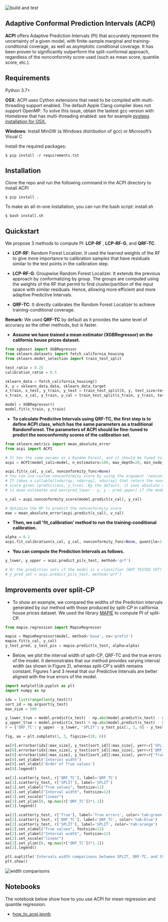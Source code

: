 ![build and test](https://github.com/salimamoukou/ACPI/actions/workflows/build_test.yml/badge.svg)
## Adaptive Conformal Prediction Intervals (ACPI)

**ACPI** offers Adaptive Prediction Intervals (PI) that accurately represent the
 uncertainty of a given model, with finite-sample marginal and training-conditional coverage, 
 as well as asymptotic conditional coverage.  It has been proven to significantly outperform the split-conformal 
 approach, regardless of the nonconformity score used (such as mean score, quantile score, etc.).
## Requirements
Python 3.7+ 

**OSX**: ACPI uses Cython extensions that need to be compiled with multi-threading support enabled. 
The default Apple Clang compiler does not support OpenMP.
To solve this issue, obtain the lastest gcc version with Homebrew that has multi-threading enabled: 
see for example [pysteps installation for OSX.](https://pypi.org/project/pysteps/1.0.0/)

**Windows**: Install MinGW (a Windows distribution of gcc) or Microsoft’s Visual C

Install the required packages:

```
$ pip install -r requirements.txt
```

## Installation

Clone the repo and run the following command in the ACPI directory to install ACPI
```
$ pip install .
```
To make an all-in-one installation, you can run the bash script: install.sh
```
$ bash install.sh
```

## Quickstart
We propose 3 methods to compute PI: **LCP-RF** , **LCP-RF-G**, and **QRF-TC**.
- **LCP-RF**: Random Forest Localizer. It used the learned weights of the RF to give more importance to calibration 
samples that have residuals similar to the test points in the calibration step.

- **LCP-RF-G**: Groupwise Random Forest Localizer. It extends the previous approach by conformalizing by group. The groups
are computed using the weights of the RF that permit to find cluster/partition of the input space with similar residuals.
Hence, allowing more efficient and more adaptive Predictive Intervals.

- **QRF-TC**: It directly calibrates the Random Forest Localizer to achieve training-conditional coverage.
 
**Remark:** We used **QRF-TC** by default as it provides the same level of accuracy as the other methods, but is faster. 

- **Assume we have trained a mean estimator (XGBRegressor) on the california house prices dataset.**
```python
from xgboost import XGBRegressor
from sklearn.datasets import fetch_california_housing
from sklearn.model_selection import train_test_split

test_ratio = 0.25
calibration_ratio = 0.5

sklearn_data = fetch_california_housing()
X, y = sklearn_data.data, sklearn_data.target
x_train, x_test, y_train, y_test = train_test_split(X, y, test_size=test_ratio, random_state=2023)
x_train, x_cal, y_train, y_cal = train_test_split(x_train, y_train, test_size=calibration_ratio, random_state=2023)

model = XGBRegressor()
model.fit(x_train, y_train)
```
- **To calculate Predictive Intervals using QRF-TC, the first step is to define ACPI class, which has the same parameters as a
traditional RandomForest. The parameters of ACPI should be fine-tuned to predict the nonconformity scores of the calibration set.**
```python
from sklearn.metrics import mean_absolute_error
from acpi import ACPI

# It has the same params as a Random Forest, and it should be tuned to predict the score of calibration set.  
acpi = ACPI(model_cali=model, n_estimators=100, max_depth=20, min_node_size=10)

acpi.fit(x_cal, y_cal, nonconformity_func=None)
# You can use custom nonconformity score by using the argument 'nonconformity_func'. 
# It takes a callable[[ndarray, ndarray], ndarray] that return the nonconformity 
# score given (predictions, y_true). By the default, it uses absolute residual if the model 
# is mean estimates and max(pred_lower - y, y - pred_upper) if the model is quantile estimates.

v_cal = acpi.nonconformity_score(model.predict(x_cal), y_cal) 

# Optimize the RF to predict the nonconformity score
mae = mean_absolute_error(acpi.predict(x_cal), v_cal)
```

- **Then, we call 'fit_calibration' method to run the training-conditional calibration.**

```python 
alpha = 0.1
acpi.fit_calibration(x_cal, y_cal, nonconformity_func=None, quantile=1-alpha, only_qrf=True)
```

- **You can compute the Prediction Intervals as follows.**
```python 
y_lower, y_upper = acpi.predict_pi(x_test, method='qrf')

# Or the prediction sets if the model is a classifier (NOT TESTED YET)
# y_pred_set = acpi.predict_pi(x_test, method='qrf')
```

## Improvements over split-CP
- To show an example, we compared the widths of the Prediction intervals generated by our method with those produced by 
split-CP in california house prices dataset. We used the library [MAPIE](https://github.com/scikit-learn-contrib/MAPIE) to compute PI of split-CP.
```python 
from mapie.regression import MapieRegressor

mapie = MapieRegressor(model, method='base', cv='prefit')
mapie.fit(x_cal, y_cal)
y_test_pred, y_test_pis = mapie.predict(x_test, alpha=alpha)
```
- Below, we plot the interval width of split-CP, QRF-TC and the true errors of the model. It demonstrates that our 
method provides varying interval width (as shown in Figure 2), whereas split-CP's width remains constant. Figures 1 and 
3 reveal that our Predictive Intervals are better aligned with the true errors of the model.
```python 
import matplotlib.pyplot as plt
import numpy as np

idx = list(range(len(y_test)))
sort_id = np.argsort(y_test)
max_size = 500

y_lower_true = model.predict(x_test) - np.abs(model.predict(x_test) - y_test)
y_upper_true = model.predict(x_test) + np.abs(model.predict(x_test) - y_test)
r = {'QRF_TC': y_upper - y_lower, 'SPLIT': y_test_pis[:, 1, 0] - y_test_pis[:, 0, 0], 'True': y_upper_true - y_lower_true}

fig, ax = plt.subplots(1, 3, figsize=(20, 6))

ax[0].errorbar(idx[:max_size], y_test[sort_id][:max_size], yerr=r['SPLIT'][sort_id][:max_size], fmt='o', label='SPLIT', color='tab:orange')
ax[0].errorbar(idx[:max_size], y_test[sort_id][:max_size], yerr=r['QRF_TC'][sort_id][:max_size], fmt='o', label='QRF_TC', color='tab:blue')
ax[0].errorbar(idx[:max_size], y_test[sort_id][:max_size], yerr=r['True'][sort_id][:max_size], fmt='o', label='True errors', color='tab:green')
ax[0].set_ylabel('Interval width')
ax[0].set_xlabel('Order of True values')
ax[0].legend()

ax[1].scatter(y_test, r['QRF_TC'], label='QRF_TC')
ax[1].scatter(y_test, r['SPLIT'], label='SPLIT')
ax[1].set_xlabel("True values", fontsize=12)
ax[1].set_ylabel("Interval width", fontsize=12)
ax[1].set_xscale("linear")
ax[1].set_ylim([0, np.max(r['QRF_TC'])*1.1])
ax[1].legend()

ax[2].scatter(y_test, r['True'], label='True errors', color='tab:green')
ax[2].scatter(y_test, r['QRF_TC'], label='QRF_TC', color='tab:blue')
ax[2].scatter(y_test, r['SPLIT'], label='SPLIT', color='tab:orange')
ax[2].set_xlabel("True values", fontsize=12)
ax[2].set_ylabel("Interval width", fontsize=12)
ax[2].set_xscale("linear")
ax[2].set_ylim([0, np.max(r['QRF_TC'])*1.1])
ax[2].legend()

plt.suptitle('Intervals width comparisons between SPLIT, QRF-TC, and the True error ', size=20)
plt.show()
```
![width comparisons](https://github.com/salimamoukou/ACPI/blob/main/acpi/datasets/intervals_comparisons.png)

## Notebooks

The notebook below show how to you use ACPI for mean regression and quantile regression.
- [how_to_acpi.ipynb](https://github.com/salimamoukou/ACPI/tree/main/notebooks/how_to_acpi.ipynb)

